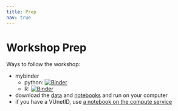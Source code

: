 ```yaml
---
title: Prep
nav: true
---
```


# Workshop Prep

Ways to follow the workshop:

- mybinder
    - python: [![Binder](https://mybinder.org/badge_logo.svg)](https://mybinder.org/v2/gh/ubvu/data-visualization-Pythonbinder/HEAD)
    - R: [![Binder](https://mybinder.org/badge_logo.svg)](https://mybinder.org/v2/gh/ubvu/data-visualization-Rbinder/HEAD)
- download the [data](https://github.com/ubvu/data-visualization/tree/6bc99a959f8beca6512f77e43b0b4a659e78f15b/data) and [notebooks](https://github.com/ubvu/data-visualization/tree/main/notebooks) and run on your computer
- if you have a VUnetID, use [a notebook on the compute service](https://hub.compute.vu.nl/)
